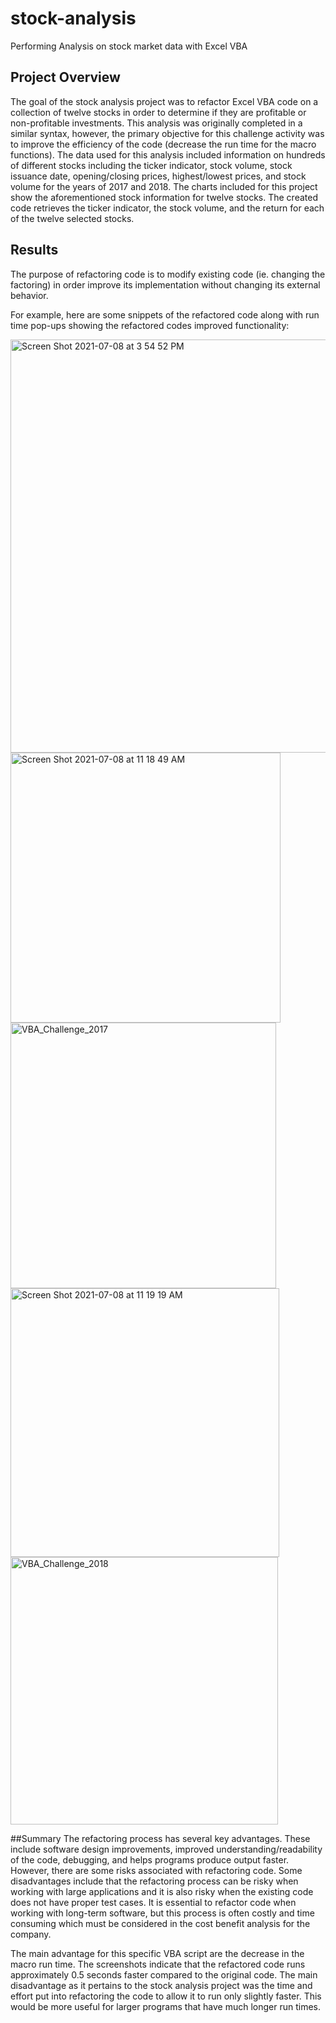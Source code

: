# stock-analysis
Performing Analysis on stock market data with Excel VBA

## Project Overview
The goal of the stock analysis project was to refactor Excel VBA code on a collection of twelve stocks in order to determine if they are profitable or non-profitable investments. This analysis was originally completed in a similar syntax, however, the primary objective for this challenge activity was to improve the efficiency of the code (decrease the run time for the macro functions). The data used for this analysis included information on hundreds of different stocks including the ticker indicator, stock volume, stock issuance date, opening/closing prices, highest/lowest prices, and stock volume for the years of 2017 and 2018. The charts included for this project show the aforementioned stock information for twelve stocks. The created code retrieves the ticker indicator, the stock volume, and the return for each of the twelve selected stocks. 

## Results

The purpose of refactoring code is to modify existing code (ie. changing the factoring) in order improve its implementation without changing its external behavior.

For example, here are some snippets of the refactored code along with run time pop-ups showing the refactored codes improved functionality:


<img width="661" alt="Screen Shot 2021-07-08 at 3 54 52 PM" src="https://user-images.githubusercontent.com/85506567/124982572-d8663500-e004-11eb-99e9-b59c13de02f3.png">


<img width="432" alt="Screen Shot 2021-07-08 at 11 18 49 AM" src="https://user-images.githubusercontent.com/85506567/124982689-ffbd0200-e004-11eb-9323-968df6ba2035.png">





<img width="425" alt="VBA_Challenge_2017" src="https://user-images.githubusercontent.com/85506567/124982717-08add380-e005-11eb-860b-34ab46f27e2c.png">








<img width="430" alt="Screen Shot 2021-07-08 at 11 19 19 AM" src="https://user-images.githubusercontent.com/85506567/124982787-1e22fd80-e005-11eb-93e4-f8bf77823876.png">



<img width="428" alt="VBA_Challenge_2018" src="https://user-images.githubusercontent.com/85506567/124982844-2ed37380-e005-11eb-9616-a8f09ccec905.png">



##Summary
The refactoring process has several key advantages. These include software design improvements, improved understanding/readability of the code, debugging, and helps programs produce output faster. However, there are some risks associated with refactoring code. Some disadvantages include that the refactoring process can be risky when working with large applications and it is also risky when the existing code does not have proper test cases. It is essential to refactor code when working with long-term software, but this process is often costly and time consuming which must be considered in the cost benefit analysis for the company. 

The main advantage for this specific VBA script are the decrease in the macro run time. The screenshots indicate that the refactored code runs approximately 0.5 seconds faster compared to the original code. The main disadvantage as it pertains to the stock analysis project was the time and effort put into refactoring the code to allow it to run only slightly faster. This would be more useful for larger programs that have much longer run times. 
